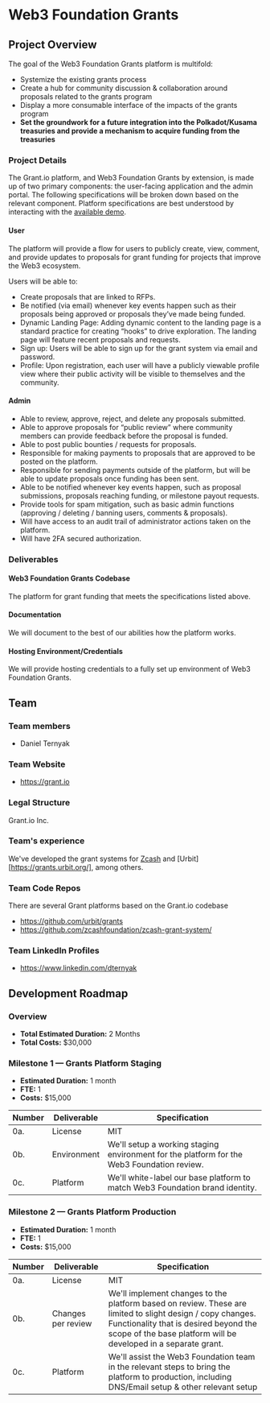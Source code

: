# Web3 Foundation Grants

## Project Overview

The goal of the Web3 Foundation Grants platform is multifold:
  * Systemize the existing grants process
  * Create a hub for community discussion & collaboration around proposals related to the grants program
  * Display a more consumable interface of the impacts of the grants program
  * **Set the groundwork for a future integration into the Polkadot/Kusama treasuries and provide a mechanism to acquire funding from the treasuries**


### Project Details 

The Grant.io platform, and Web3 Foundation Grants by extension, is made up of two primary components:  the user-facing application and the admin portal. The following specifications will be broken down based on the relevant component.
Platform specifications are best understood by interacting with the [available demo](https://grant-demo-frontend.herokuapp.com/).

#### User

The platform will provide a flow for users to publicly create, view, comment, and provide updates to proposals for grant funding for projects that improve the Web3 ecosystem.

Users will be able to:
- Create proposals that are linked to RFPs.
- Be notified (via email) whenever key events happen such as their proposals being approved or proposals they’ve made being funded.
- Dynamic Landing Page: Adding dynamic content to the landing page is a standard practice for creating “hooks” to drive exploration. The landing page will feature recent proposals and requests.
- Sign up: Users will be able to sign up for the grant system via email and password.
- Profile: Upon registration, each user will have a publicly viewable profile view where their public activity will be visible to themselves and the community.

#### Admin

- Able to review, approve, reject, and delete any proposals submitted.
- Able to approve proposals for “public review” where community members can provide feedback before the proposal is funded.
- Able to post public bounties / requests for proposals.
- Responsible for making payments to proposals that are approved to be posted on the platform.
- Responsible for sending payments outside of the platform, but will be able to update proposals once funding has been sent.
- Able to be notified whenever key events happen, such as proposal submissions, proposals reaching funding, or milestone payout requests.
- Provide tools for spam mitigation, such as basic admin functions (approving / deleting / banning users, comments & proposals).
- Will have access to an audit trail of administrator actions taken on the platform.
- Will have 2FA secured authorization.


### Deliverables
#### Web3 Foundation Grants Codebase
The platform for grant funding that meets the specifications listed above.

#### Documentation
We will document to the best of our abilities how the platform works.

#### Hosting Environment/Credentials
We will provide hosting credentials to a fully set up environment of Web3 Foundation Grants.


## Team

### Team members
* Daniel Ternyak

### Team Website	
* https://grant.io

### Legal Structure 
Grant.io Inc.

### Team's experience
We've developed the grant systems for [Zcash](https://grants.zfnd.org/) and [Urbit][https://grants.urbit.org/], among others.


### Team Code Repos
There are several Grant platforms based on the Grant.io codebase
* https://github.com/urbit/grants
* https://github.com/zcashfoundation/zcash-grant-system/

### Team LinkedIn Profiles
* https://www.linkedin.com/dternyak

## Development Roadmap

### Overview
* **Total Estimated Duration:** 2 Months
* **Total Costs:** $30,000

### Milestone 1 — Grants Platform Staging
* **Estimated Duration:** 1 month
* **FTE:**  1
* **Costs:** $15,000

| Number | Deliverable | Specification |
| ------------- | ------------- | ------------- |
| 0a. | License | MIT |
| 0b. | Environment | We'll setup a working staging environment for the platform for the Web3 Foundation review. |
| 0c. | Platform | We'll white-label our base platform to match Web3 Foundation brand identity. | 


### Milestone 2 — Grants Platform Production
* **Estimated Duration:** 1 month
* **FTE:**  1
* **Costs:** $15,000

| Number | Deliverable | Specification |
| ------------- | ------------- | ------------- |
| 0a. | License | MIT |
| 0b. | Changes per review | We'll implement changes to the platform based on review. These are limited to slight design / copy changes. Functionality that is desired beyond the scope of the base platform will be developed in a separate grant. |
| 0c. | Platform | We'll assist the Web3 Foundation team in the relevant steps to bring the platform to production, including DNS/Email setup & other relevant setup | 


